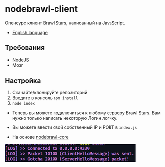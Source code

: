 # nodebrawl-client
Опенсурс клиент Brawl Stars, написанный на JavaScript. <br>

* [English language](/README.md)

## Требования
* [NodeJS](https://nodejs.org/)
* Мозг

## Настройка
1. Скачайте/клонируйте репозиторий
2. Введите в консоль `npm install`
3. `node index`

* Теперь вы можете подключиться к любому серверу Brawl Stars. Вам нужно только написать некоторую Логин логику.

* Вы можете ввести свой собственный IP и PORT в `index.js`

* На основе [nodebrawl-core](https://github.com/tailsjs/nodebrawl-core)

![screen](/Screens/console.jpg)
